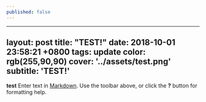 ```yaml
---
published: false
---
```

---
layout: post
title:  "TEST!"
date:   2018-10-01 23:58:21 +0800
tags: update
color: rgb(255,90,90)
cover: '../assets/test.png'
subtitle: 'TEST!'
---
**test**
Enter text in [Markdown](http://daringfireball.net/projects/markdown/). Use the toolbar above, or click the **?** button for formatting help.
